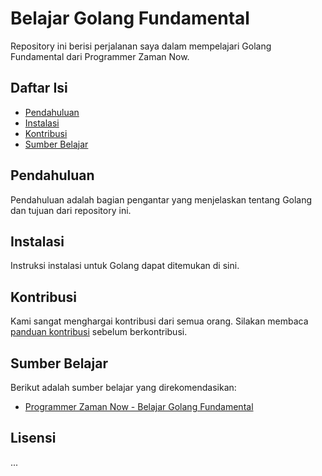 # Belajar Golang Fundamental

Repository ini berisi perjalanan saya dalam mempelajari Golang Fundamental dari Programmer Zaman Now.

## Daftar Isi

- [Pendahuluan](#pendahuluan)
- [Instalasi](#instalasi)
- [Kontribusi](#kontribusi)
- [Sumber Belajar](#sumber-belajar)

## Pendahuluan

Pendahuluan adalah bagian pengantar yang menjelaskan tentang Golang dan tujuan dari repository ini.

## Instalasi

Instruksi instalasi untuk Golang dapat ditemukan di sini.

## Kontribusi

Kami sangat menghargai kontribusi dari semua orang. Silakan membaca [panduan kontribusi](CONTRIBUTING.md) sebelum berkontribusi.

## Sumber Belajar

Berikut adalah sumber belajar yang direkomendasikan:

- [Programmer Zaman Now - Belajar Golang Fundamental](https://www.udemy.com/course/pemrograman-go-lang-pemula-sampai-mahir)

## Lisensi

...